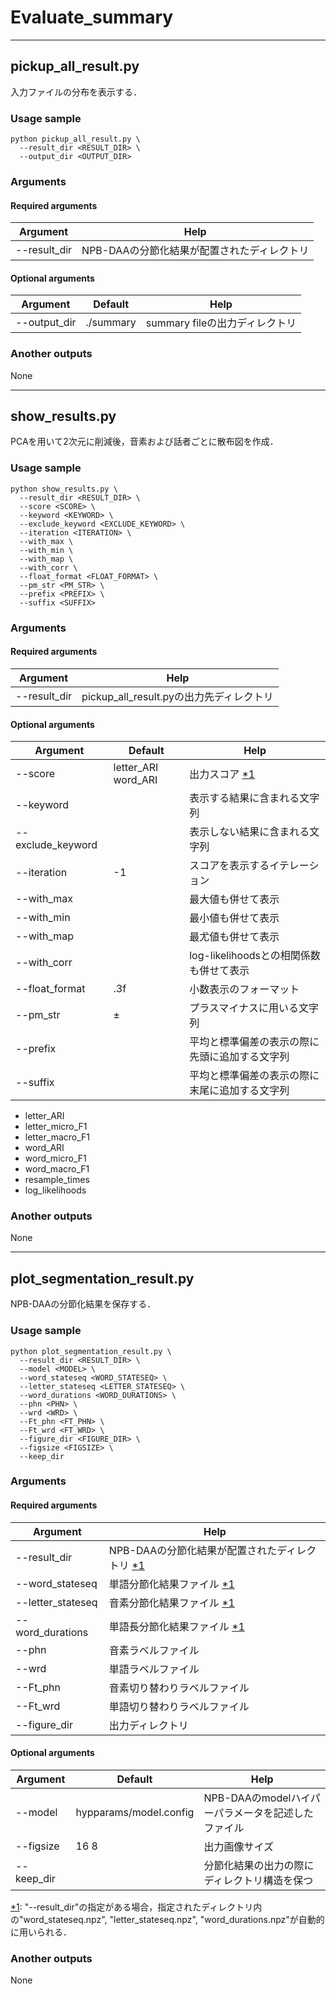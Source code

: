 # Evaluate_summary

----
## pickup_all_result.py
入力ファイルの分布を表示する．

### Usage sample
```
python pickup_all_result.py \
  --result_dir <RESULT_DIR> \
  --output_dir <OUTPUT_DIR>
```

### Arguments

#### Required arguments
| Argument | Help |
|----------|------|
| --result_dir | NPB-DAAの分節化結果が配置されたディレクトリ |

#### Optional arguments
| Argument | Default | Help |
|----------|---------|------|
| --output_dir | ./summary | summary fileの出力ディレクトリ |

### Another outputs
None

----
## show_results.py
PCAを用いて2次元に削減後，音素および話者ごとに散布図を作成．

### Usage sample
```
python show_results.py \
  --result_dir <RESULT_DIR> \
  --score <SCORE> \
  --keyword <KEYWORD> \
  --exclude_keyword <EXCLUDE_KEYWORD> \
  --iteration <ITERATION> \
  --with_max \
  --with_min \
  --with_map \
  --with_corr \
  --float_format <FLOAT_FORMAT> \
  --pm_str <PM_STR> \
  --prefix <PREFIX> \
  --suffix <SUFFIX>
```

### Arguments

#### Required arguments
| Argument | Help |
|----------|------|
| --result_dir | pickup_all_result.pyの出力先ディレクトリ |

#### Optional arguments
| Argument | Default | Help |
|----------|---------|------|
| --score | letter_ARI word_ARI | 出力スコア [\*1] |
| --keyword | | 表示する結果に含まれる文字列 |
| --exclude_keyword | | 表示しない結果に含まれる文字列 |
| --iteration | -1 | スコアを表示するイテレーション |
| --with_max | | 最大値も併せて表示 |
| --with_min | | 最小値も併せて表示 |
| --with_map | | 最尤値も併せて表示 |
| --with_corr | | log-likelihoodsとの相関係数も併せて表示 |
| --float_format | .3f | 小数表示のフォーマット |
| --pm_str | ± | プラスマイナスに用いる文字列 |
| --prefix | | 平均と標準偏差の表示の際に先頭に追加する文字列 |
| --suffix | | 平均と標準偏差の表示の際に末尾に追加する文字列 |

[\*1]:
指定可能なスコアは次の通りである．
* letter_ARI
* letter_micro_F1
* letter_macro_F1
* word_ARI
* word_micro_F1
* word_macro_F1
* resample_times
* log_likelihoods

### Another outputs
None

----
## plot_segmentation_result.py
NPB-DAAの分節化結果を保存する．

### Usage sample
```
python plot_segmentation_result.py \
  --result_dir <RESULT_DIR> \
  --model <MODEL> \
  --word_stateseq <WORD_STATESEQ> \
  --letter_stateseq <LETTER_STATESEQ> \
  --word_durations <WORD_DURATIONS> \
  --phn <PHN> \
  --wrd <WRD> \
  --Ft_phn <FT_PHN> \
  --Ft_wrd <FT_WRD> \
  --figure_dir <FIGURE_DIR> \
  --figsize <FIGSIZE> \
  --keep_dir
```

### Arguments

#### Required arguments
| Argument | Help |
|----------|------|
| --result_dir | NPB-DAAの分節化結果が配置されたディレクトリ [\*1] |
| --word_stateseq | 単語分節化結果ファイル [\*1] |
| --letter_stateseq | 音素分節化結果ファイル [\*1] |
| --word_durations | 単語長分節化結果ファイル [\*1] |
| --phn | 音素ラベルファイル |
| --wrd | 単語ラベルファイル |
| --Ft_phn | 音素切り替わりラベルファイル |
| --Ft_wrd | 単語切り替わりラベルファイル |
| --figure_dir | 出力ディレクトリ |

#### Optional arguments
| Argument | Default | Help |
|----------|---------|------|
| --model | hypparams/model.config | NPB-DAAのmodelハイパーパラメータを記述したファイル |
| --figsize | 16 8 | 出力画像サイズ |
| --keep_dir | | 分節化結果の出力の際にディレクトリ構造を保つ |

[\*1]:
"--result_dir"の指定がある場合，指定されたディレクトリ内の"word_stateseq.npz", "letter_stateseq.npz", "word_durations.npz"が自動的に用いられる．

### Another outputs
None
